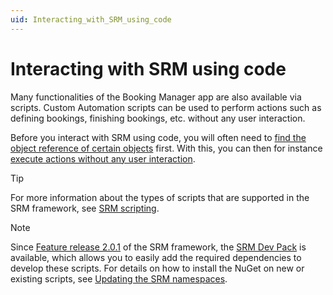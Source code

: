 ```yaml
---
uid: Interacting_with_SRM_using_code
---
```


# Interacting with SRM using code

Many functionalities of the Booking Manager app are also available via scripts. Custom Automation scripts can be used to perform actions such as defining bookings, finishing bookings, etc. without any user interaction.

Before you interact with SRM using code, you will often need to [find the object reference of certain objects](xref:SRM_find_reference_of_object) first. With this, you can then for instance [execute actions without any user interaction](xref:Silent_actions).

> [!TIP]
> For more information about the types of scripts that are supported in the SRM framework, see [SRM scripting](xref:srm_scripting).

> [!NOTE]
> Since [Feature release 2.0.1](xref:SRM_2.0.1) of the SRM framework, the [SRM Dev Pack](https://www.nuget.org/packages/Skyline.DataMiner.Core.SRM) is available, which allows you to easily add the required dependencies to develop these scripts. For details on how to install the NuGet on new or existing scripts, see [Updating the SRM namespaces](xref:srm_scripting_devpack).
